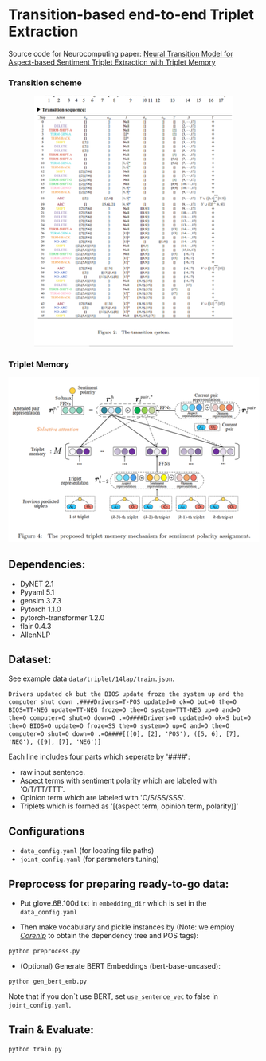 # Transition-based end-to-end Triplet Extraction
Source code for Neurocomputing paper: [Neural Transition Model for Aspect-based Sentiment Triplet Extraction with Triplet Memory](https://www.sciencedirect.com/science/article/abs/pii/S0925231221011887)

### Transition scheme
<p align="center">
  <img src="./figures/transition.png" width="400"/>
</p>

### Triplet Memory
<p align="center">
  <img src="./figures/triplet-memory.png" />
</p>


## Dependencies:
+ DyNET 2.1
+ Pyyaml 5.1
+ gensim 3.7.3
+ Pytorch 1.1.0
+ pytorch-transformer 1.2.0
+ flair 0.4.3
+ AllenNLP

## Dataset:
See example data `data/triplet/14lap/train.json`.

```angular2
Drivers updated ok but the BIOS update froze the system up and the computer shut down .####Drivers=T-POS updated=O ok=O but=O the=O BIOS=TT-NEG update=TT-NEG froze=O the=O system=TTT-NEG up=O and=O the=O computer=O shut=O down=O .=O####Drivers=O updated=O ok=S but=O the=O BIOS=O update=O froze=SS the=O system=O up=O and=O the=O computer=O shut=O down=O .=O####[([0], [2], 'POS'), ([5, 6], [7], 'NEG'), ([9], [7], 'NEG')]
```
Each line includes four parts which seperate by '####':
- raw input sentence.
- Aspect terms with sentiment polarity which are labeled with 'O/T/TT/TTT'.
- Opinion term which are labeled with 'O/S/SS/SSS'.
- Triplets which is formed as '[(aspect term, opinion term, polarity)]' 


## Configurations 
* `data_config.yaml` (for locating file paths)  
* `joint_config.yaml` (for parameters tuning)

## Preprocess for preparing ready-to-go data:
+ Put glove.6B.100d.txt in `embedding_dir` which is set in the `data_config.yaml`

+ Then make vocabulary and pickle instances by (Note: we employ *[Corenlp](https://stanfordnlp.github.io/CoreNLP/)* to obtain the dependency tree and POS tags): 
```
python preprocess.py
```

+ (Optional) Generate BERT Embeddings (bert-base-uncased): 
```
python gen_bert_emb.py
```
Note that if you don\`t use BERT, set `use_sentence_vec` to false in `joint_config.yaml`.


## Train & Evaluate:
```
python train.py
```
